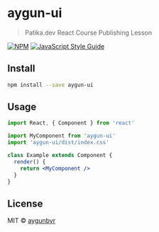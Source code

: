 # aygun-ui

> Patika.dev React Course Publishing Lesson

[![NPM](https://img.shields.io/npm/v/aygun-ui.svg)](https://www.npmjs.com/package/aygun-ui) [![JavaScript Style Guide](https://img.shields.io/badge/code_style-standard-brightgreen.svg)](https://standardjs.com)

## Install

```bash
npm install --save aygun-ui
```

## Usage

```jsx
import React, { Component } from 'react'

import MyComponent from 'aygun-ui'
import 'aygun-ui/dist/index.css'

class Example extends Component {
  render() {
    return <MyComponent />
  }
}
```

## License

MIT © [aygunbyr](https://github.com/aygunbyr)
